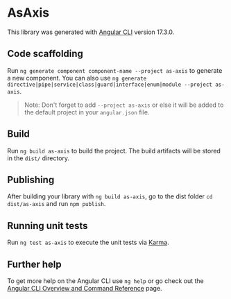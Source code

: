 # AsAxis

This library was generated with [Angular CLI](https://github.com/angular/angular-cli) version 17.3.0.

## Code scaffolding

Run `ng generate component component-name --project as-axis` to generate a new component. You can also use `ng generate directive|pipe|service|class|guard|interface|enum|module --project as-axis`.
> Note: Don't forget to add `--project as-axis` or else it will be added to the default project in your `angular.json` file. 

## Build

Run `ng build as-axis` to build the project. The build artifacts will be stored in the `dist/` directory.

## Publishing

After building your library with `ng build as-axis`, go to the dist folder `cd dist/as-axis` and run `npm publish`.

## Running unit tests

Run `ng test as-axis` to execute the unit tests via [Karma](https://karma-runner.github.io).

## Further help

To get more help on the Angular CLI use `ng help` or go check out the [Angular CLI Overview and Command Reference](https://angular.io/cli) page.
